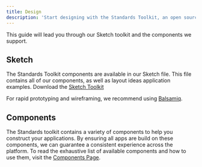 ```yaml
---
title: Design
description: 'Start designing with the Standards Toolkit, an open source design system from the Royal Navy.'
---
```


This guide will lead you through our Sketch toolkit and the components we support.

## Sketch
The Standards Toolkit components are available in our Sketch file. This file contains all of our components, as well as layout ideas application examples. Download the <a href="/standards-toolkit.sketch" download>Sketch Toolkit</a>

For rapid prototyping and wireframing, we recommend using [Balsamiq](https://balsamiq.com/).


## Components

The Standards toolkit contains a variety of components to help you construct your applications. By ensuring all apps are build on these components, we can guarantee a consistent experience across the platform. To read the exhaustive list of available components and how to use them, visit the [Components Page](/components).
